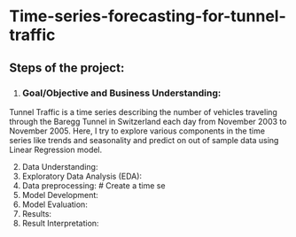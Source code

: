 # Time-series-forecasting-for-tunnel-traffic

## Steps of the project:
1. ### Goal/Objective and Business Understanding:
Tunnel Traffic is a time series describing the number of vehicles traveling through the Baregg Tunnel in Switzerland each day from November 2003 to November 2005. Here, I try to explore various components in the time series like trends and seasonality and predict on out of sample data using Linear Regression model.

2. Data Understanding: 
3. Exploratory Data Analysis (EDA): 
4. Data preprocessing: # Create a time se
5. Model Development: 
6. Model Evaluation: 
7. Results:
8. Result Interpretation:

